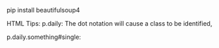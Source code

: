 pip install beautifulsoup4

HTML Tips:
p.daily:  The dot notation will cause a class to be identified, <p class="daily">
p.daily.something#single:  <p class="daily something" id="single"></p>
